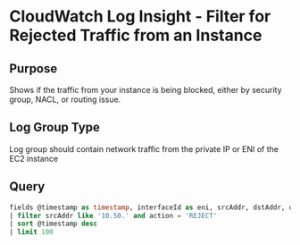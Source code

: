 # CloudWatch Log Insight - Filter for Rejected Traffic from an Instance

## Purpose

Shows if the traffic from your instance is being blocked, either by security group, NACL, or routing issue.

## Log Group Type

Log group should contain network traffic from the private IP or ENI of the EC2 instance

## Query

```sql
fields @timestamp as timestamp, interfaceId as eni, srcAddr, dstAddr, dstPort, protocol, action
| filter srcAddr like '10.50.' and action = 'REJECT'
| sort @timestamp desc
| limit 100
```
